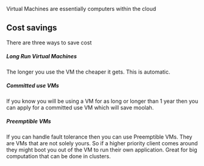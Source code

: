 Virtual Machines are essentially computers within the cloud


## Cost savings
There are three ways to save cost

##### Long Run Virtual Machines
The longer you  use the VM the cheaper it gets. This is automatic.
##### Committed use VMs
If you know you will be using a VM for as long or longer than 1 year then you can apply for a committed use VM which will save moolah.
##### Preemptible VMs
If you can handle fault tolerance then you can use Preemptible VMs. They are VMs that are not solely yours. So if a higher priority client comes around they might boot you out of the VM to run their own application. Great for big computation that can be done in clusters. 